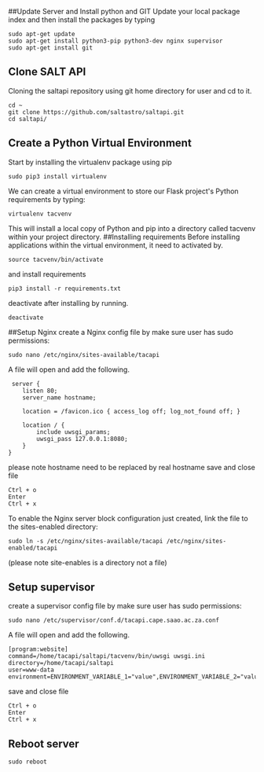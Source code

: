 ##Update Server and Install python and GIT
Update your local package index and then install the packages by typing

```bazaar
sudo apt-get update
sudo apt-get install python3-pip python3-dev nginx supervisor
sudo apt-get install git
```

## Clone SALT API

Cloning the saltapi repository using git home directory for user and cd to it.
```bazaar
cd ~
git clone https://github.com/saltastro/saltapi.git
cd saltapi/
```
## Create a Python Virtual Environment 
Start by installing the virtualenv package using pip
```bazaar
sudo pip3 install virtualenv
```
We can create a virtual environment to store our Flask project's Python requirements by typing:
```bazaar
virtualenv tacvenv
```
This will install a local copy of Python and pip into a directory called tacvenv within your project directory.
##Installing requirements
Before installing applications within the virtual environment, it need to activated by. 
```bazaar
source tacvenv/bin/activate

```
and install requirements
```bazaar
pip3 install -r requirements.txt 
```
deactivate after installing by running.
```bazaar
deactivate
```
##Setup Nginx
create a Nginx config file by make sure user has sudo permissions:
```bazaar
sudo nano /etc/nginx/sites-available/tacapi
```
A file will open and add the following.

```
 server {
    listen 80;
    server_name hostname;

    location = /favicon.ico { access_log off; log_not_found off; }

    location / {
        include uwsgi_params;
        uwsgi_pass 127.0.0.1:8080;
    }
}

```
please note hostname need to be replaced by real hostname
save and close file
```bazaar
Ctrl + o
Enter
Ctrl + x
```
To enable the Nginx server block configuration just created, link the file to the sites-enabled directory:
```bazaar
sudo ln -s /etc/nginx/sites-available/tacapi /etc/nginx/sites-enabled/tacapi
```
(please note site-enables is a directory not a file)

## Setup supervisor

create a supervisor config file by make sure user has sudo permissions:
```bazaar
sudo nano /etc/supervisor/conf.d/tacapi.cape.saao.ac.za.conf
```
A file will open and add the following.
```bazaar
[program:website]
command=/home/tacapi/saltapi/tacvenv/bin/uwsgi uwsgi.ini
directory=/home/tacapi/saltapi
user=www-data
environment=ENVIRONMENT_VARIABLE_1="value",ENVIRONMENT_VARIABLE_2="value",...
```
save and close file
```bazaar
Ctrl + o
Enter
Ctrl + x
```

## Reboot server
```bazaar
sudo reboot
```


